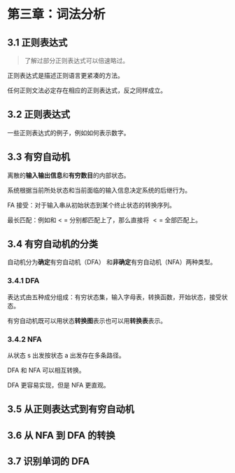 # 第三章：词法分析

## 3.1 正则表达式

> 了解过部分正则表达式可以倍速略过。

正则表达式是描述正则语言更紧凑的方法。

任何正则文法必定存在相应的正则表达式，反之同样成立。

## 3.2 正则表达式

一些正则表达式的例子，例如如何表示数字。

## 3.3 有穷自动机

离散的**输入输出信息**和**有穷数目**的内部状态。

系统根据当前所处状态和当前面临的输入信息决定系统的后继行为。

FA 接受：对于输入串从初始状态到某个终止状态的转换序列。

最长匹配：例如和 $<$ $=$ 分别都匹配上了，那么直接将 $<=$ 全部匹配上。

## 3.4 有穷自动机的分类

自动机分为**确定**有穷自动机（DFA） 和**非确定**有穷自动机（NFA）两种类型。

### 3.4.1 DFA

表达式由五种成分组成：有穷状态集，输入字母表，转换函数，开始状态，接受状态。

有穷自动机既可以用状态**转换图**表示也可以用**转换表**表示。

### 3.4.2 NFA

从状态 s 出发按状态 a 出发存在多条路径。

DFA 和 NFA 可以相互转换。

DFA 更容易实现，但是 NFA 更直观。

## 3.5 从正则表达式到有穷自动机



## 3.6 从 NFA 到 DFA 的转换

## 3.7 识别单词的 DFA 